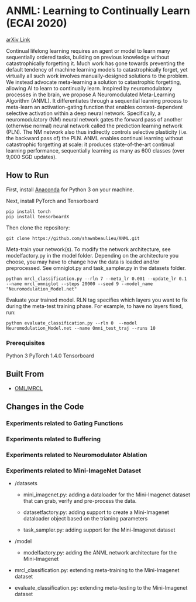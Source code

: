 # ANML: Learning to Continually Learn (ECAI 2020)

[arXiv Link](https://arxiv.org/abs/2002.09571)

Continual lifelong learning requires an agent or model to learn many sequentially ordered tasks, building on previous knowledge without catastrophically forgetting it. Much work has gone towards preventing the default tendency of machine learning models to catastrophically forget, yet virtually all such work involves manually-designed solutions to the problem. We instead advocate meta-learning a solution to catastrophic forgetting, allowing AI to learn to continually learn. Inspired by neuromodulatory processes in the brain, we propose A Neuromodulated Meta-Learning Algorithm (ANML). It differentiates through a sequential learning process to meta-learn an activation-gating function that enables context-dependent selective activation within a deep neural network. Specifically, a neuromodulatory (NM) neural network gates the forward pass of another (otherwise normal) neural network called the prediction learning network (PLN). The NM network also thus indirectly controls selective plasticity (i.e. the backward pass of) the PLN. ANML enables continual learning without catastrophic forgetting at scale: it produces state-of-the-art continual learning performance, sequentially learning as many as 600 classes (over 9,000 SGD updates). 

## How to Run 

First, install [Anaconda](https://docs.continuum.io/anaconda/install/linux/) for Python 3 on your machine.

Next, install PyTorch and Tensorboard

```
pip install torch
pip install tensorboardX
```

Then clone the repository:

```
git clone https://github.com/shawnbeaulieu/ANML.git
```

Meta-train your network(s). To modify the network architecture, see modelfactory.py in the model folder. Depending on the architecture you choose, you may have to change how the data is loaded and/or preprocessed. See omniglot.py and task_sampler.py in the datasets folder.

```
python mrcl_classification.py --rln 7 --meta_lr 0.001 --update_lr 0.1 --name mrcl_omniglot --steps 20000 --seed 9 --model_name "Neuromodulation_Model.net"
```

Evaluate your trained model. RLN tag specifies which layers you want to fix during the meta-test training phase. For example, to have no layers fixed, run:

```
python evaluate_classification.py --rln 0  --model Neuromodulation_Model.net --name Omni_test_traj --runs 10

```

### Prerequisites

Python 3
PyTorch 1.4.0
Tensorboard

## Built From

* [OML/MRCL](https://github.com/khurramjaved96/mrcl)

## Changes in the Code

### Experiments related to Gating Functions

### Experiments related to Buffering

### Experiments related to Neuromodulator Ablation

### Experiments related to Mini-ImageNet Dataset

- /datasets
    - mini_imagenet.py: adding a dataloader for the Mini-Imagenet dataset that can grab, verify and pre-process the data.

    - datasetfactory.py: adding support to create a Mini-Imagenet dataloader object based on the trianing parameters

    - task_sampler.py: adding support for the Mini-Imagenet dataset

- /model 
  
    - modelfactory.py: adding the ANML network architecture for the Mini-Imagenet

- mrcl_classification.py: extending meta-training to the Mini-Imagenet dataset

- evaluate_classification.py: extending meta-testing to the Mini-Imagenet dataset
